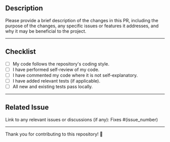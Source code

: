 ## Description

Please provide a brief description of the changes in this PR,
including the purpose of the changes, any specific issues or features it addresses,
and why it may be beneficial to the project.

---

## Checklist

- [ ] My code follows the repository's coding style.
- [ ] I have performed self-review of my code.
- [ ] I have commented my code where it is not self-explanatory.
- [ ] I have added relevant tests (if applicable).
- [ ] All new and existing tests pass locally.

---

## Related Issue

Link to any relevant issues or discussions (if any):
Fixes #(issue_number)

---

Thank you for contributing to this repository! 🐢
